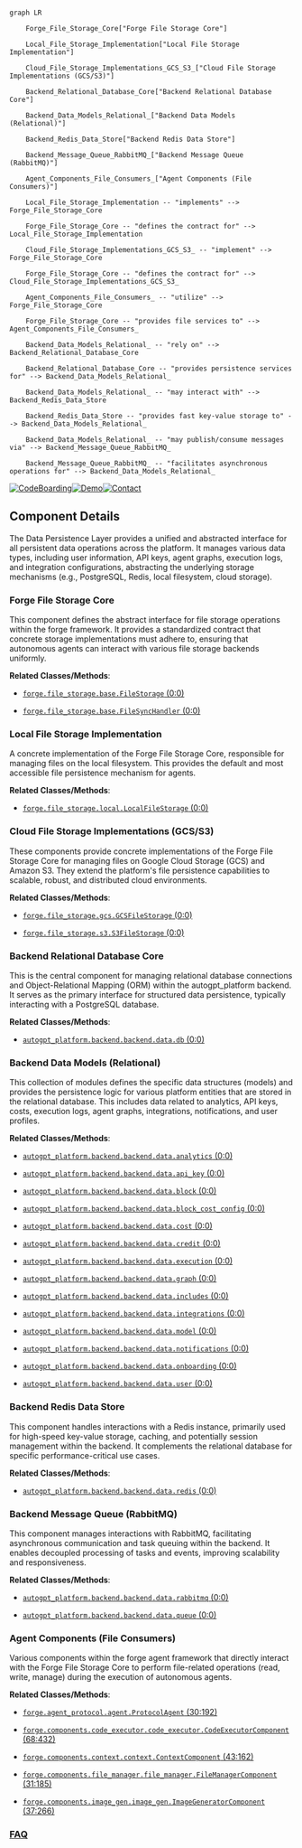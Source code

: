 ```mermaid

graph LR

    Forge_File_Storage_Core["Forge File Storage Core"]

    Local_File_Storage_Implementation["Local File Storage Implementation"]

    Cloud_File_Storage_Implementations_GCS_S3_["Cloud File Storage Implementations (GCS/S3)"]

    Backend_Relational_Database_Core["Backend Relational Database Core"]

    Backend_Data_Models_Relational_["Backend Data Models (Relational)"]

    Backend_Redis_Data_Store["Backend Redis Data Store"]

    Backend_Message_Queue_RabbitMQ_["Backend Message Queue (RabbitMQ)"]

    Agent_Components_File_Consumers_["Agent Components (File Consumers)"]

    Local_File_Storage_Implementation -- "implements" --> Forge_File_Storage_Core

    Forge_File_Storage_Core -- "defines the contract for" --> Local_File_Storage_Implementation

    Cloud_File_Storage_Implementations_GCS_S3_ -- "implement" --> Forge_File_Storage_Core

    Forge_File_Storage_Core -- "defines the contract for" --> Cloud_File_Storage_Implementations_GCS_S3_

    Agent_Components_File_Consumers_ -- "utilize" --> Forge_File_Storage_Core

    Forge_File_Storage_Core -- "provides file services to" --> Agent_Components_File_Consumers_

    Backend_Data_Models_Relational_ -- "rely on" --> Backend_Relational_Database_Core

    Backend_Relational_Database_Core -- "provides persistence services for" --> Backend_Data_Models_Relational_

    Backend_Data_Models_Relational_ -- "may interact with" --> Backend_Redis_Data_Store

    Backend_Redis_Data_Store -- "provides fast key-value storage to" --> Backend_Data_Models_Relational_

    Backend_Data_Models_Relational_ -- "may publish/consume messages via" --> Backend_Message_Queue_RabbitMQ_

    Backend_Message_Queue_RabbitMQ_ -- "facilitates asynchronous operations for" --> Backend_Data_Models_Relational_

```

[![CodeBoarding](https://img.shields.io/badge/Generated%20by-CodeBoarding-9cf?style=flat-square)](https://github.com/CodeBoarding/GeneratedOnBoardings)[![Demo](https://img.shields.io/badge/Try%20our-Demo-blue?style=flat-square)](https://www.codeboarding.org/demo)[![Contact](https://img.shields.io/badge/Contact%20us%20-%20contact@codeboarding.org-lightgrey?style=flat-square)](mailto:contact@codeboarding.org)



## Component Details



The Data Persistence Layer provides a unified and abstracted interface for all persistent data operations across the platform. It manages various data types, including user information, API keys, agent graphs, execution logs, and integration configurations, abstracting the underlying storage mechanisms (e.g., PostgreSQL, Redis, local filesystem, cloud storage).



### Forge File Storage Core

This component defines the abstract interface for file storage operations within the forge framework. It provides a standardized contract that concrete storage implementations must adhere to, ensuring that autonomous agents can interact with various file storage backends uniformly.





**Related Classes/Methods**:



- <a href="https://github.com/Significant-Gravitas/AutoGPT/blob/master/classic/forge/forge/file_storage/base.py#L0-L0" target="_blank" rel="noopener noreferrer">`forge.file_storage.base.FileStorage` (0:0)</a>

- <a href="https://github.com/Significant-Gravitas/AutoGPT/blob/master/classic/forge/forge/file_storage/base.py#L0-L0" target="_blank" rel="noopener noreferrer">`forge.file_storage.base.FileSyncHandler` (0:0)</a>





### Local File Storage Implementation

A concrete implementation of the Forge File Storage Core, responsible for managing files on the local filesystem. This provides the default and most accessible file persistence mechanism for agents.





**Related Classes/Methods**:



- <a href="https://github.com/Significant-Gravitas/AutoGPT/blob/master/classic/forge/forge/file_storage/local.py#L0-L0" target="_blank" rel="noopener noreferrer">`forge.file_storage.local.LocalFileStorage` (0:0)</a>





### Cloud File Storage Implementations (GCS/S3)

These components provide concrete implementations of the Forge File Storage Core for managing files on Google Cloud Storage (GCS) and Amazon S3. They extend the platform's file persistence capabilities to scalable, robust, and distributed cloud environments.





**Related Classes/Methods**:



- <a href="https://github.com/Significant-Gravitas/AutoGPT/blob/master/classic/forge/forge/file_storage/gcs.py#L0-L0" target="_blank" rel="noopener noreferrer">`forge.file_storage.gcs.GCSFileStorage` (0:0)</a>

- <a href="https://github.com/Significant-Gravitas/AutoGPT/blob/master/classic/forge/forge/file_storage/s3.py#L0-L0" target="_blank" rel="noopener noreferrer">`forge.file_storage.s3.S3FileStorage` (0:0)</a>





### Backend Relational Database Core

This is the central component for managing relational database connections and Object-Relational Mapping (ORM) within the autogpt_platform backend. It serves as the primary interface for structured data persistence, typically interacting with a PostgreSQL database.





**Related Classes/Methods**:



- <a href="https://github.com/Significant-Gravitas/AutoGPT/blob/master/autogpt_platform/backend/backend/data/db.py#L0-L0" target="_blank" rel="noopener noreferrer">`autogpt_platform.backend.backend.data.db` (0:0)</a>





### Backend Data Models (Relational)

This collection of modules defines the specific data structures (models) and provides the persistence logic for various platform entities that are stored in the relational database. This includes data related to analytics, API keys, costs, execution logs, agent graphs, integrations, notifications, and user profiles.





**Related Classes/Methods**:



- <a href="https://github.com/Significant-Gravitas/AutoGPT/blob/master/autogpt_platform/backend/backend/data/analytics.py#L0-L0" target="_blank" rel="noopener noreferrer">`autogpt_platform.backend.backend.data.analytics` (0:0)</a>

- <a href="https://github.com/Significant-Gravitas/AutoGPT/blob/master/autogpt_platform/backend/backend/data/api_key.py#L0-L0" target="_blank" rel="noopener noreferrer">`autogpt_platform.backend.backend.data.api_key` (0:0)</a>

- <a href="https://github.com/Significant-Gravitas/AutoGPT/blob/master/autogpt_platform/backend/backend/data/block.py#L0-L0" target="_blank" rel="noopener noreferrer">`autogpt_platform.backend.backend.data.block` (0:0)</a>

- <a href="https://github.com/Significant-Gravitas/AutoGPT/blob/master/autogpt_platform/backend/backend/data/block_cost_config.py#L0-L0" target="_blank" rel="noopener noreferrer">`autogpt_platform.backend.backend.data.block_cost_config` (0:0)</a>

- <a href="https://github.com/Significant-Gravitas/AutoGPT/blob/master/autogpt_platform/backend/backend/data/cost.py#L0-L0" target="_blank" rel="noopener noreferrer">`autogpt_platform.backend.backend.data.cost` (0:0)</a>

- <a href="https://github.com/Significant-Gravitas/AutoGPT/blob/master/autogpt_platform/backend/backend/data/credit.py#L0-L0" target="_blank" rel="noopener noreferrer">`autogpt_platform.backend.backend.data.credit` (0:0)</a>

- <a href="https://github.com/Significant-Gravitas/AutoGPT/blob/master/autogpt_platform/backend/backend/data/execution.py#L0-L0" target="_blank" rel="noopener noreferrer">`autogpt_platform.backend.backend.data.execution` (0:0)</a>

- <a href="https://github.com/Significant-Gravitas/AutoGPT/blob/master/autogpt_platform/backend/backend/data/graph.py#L0-L0" target="_blank" rel="noopener noreferrer">`autogpt_platform.backend.backend.data.graph` (0:0)</a>

- <a href="https://github.com/Significant-Gravitas/AutoGPT/blob/master/autogpt_platform/backend/backend/data/includes.py#L0-L0" target="_blank" rel="noopener noreferrer">`autogpt_platform.backend.backend.data.includes` (0:0)</a>

- <a href="https://github.com/Significant-Gravitas/AutoGPT/blob/master/autogpt_platform/backend/backend/data/integrations.py#L0-L0" target="_blank" rel="noopener noreferrer">`autogpt_platform.backend.backend.data.integrations` (0:0)</a>

- <a href="https://github.com/Significant-Gravitas/AutoGPT/blob/master/autogpt_platform/backend/backend/data/model.py#L0-L0" target="_blank" rel="noopener noreferrer">`autogpt_platform.backend.backend.data.model` (0:0)</a>

- <a href="https://github.com/Significant-Gravitas/AutoGPT/blob/master/autogpt_platform/backend/backend/data/notifications.py#L0-L0" target="_blank" rel="noopener noreferrer">`autogpt_platform.backend.backend.data.notifications` (0:0)</a>

- <a href="https://github.com/Significant-Gravitas/AutoGPT/blob/master/autogpt_platform/backend/backend/data/onboarding.py#L0-L0" target="_blank" rel="noopener noreferrer">`autogpt_platform.backend.backend.data.onboarding` (0:0)</a>

- <a href="https://github.com/Significant-Gravitas/AutoGPT/blob/master/autogpt_platform/backend/backend/data/user.py#L0-L0" target="_blank" rel="noopener noreferrer">`autogpt_platform.backend.backend.data.user` (0:0)</a>





### Backend Redis Data Store

This component handles interactions with a Redis instance, primarily used for high-speed key-value storage, caching, and potentially session management within the backend. It complements the relational database for specific performance-critical use cases.





**Related Classes/Methods**:



- <a href="https://github.com/Significant-Gravitas/AutoGPT/blob/master/autogpt_platform/backend/backend/data/redis.py#L0-L0" target="_blank" rel="noopener noreferrer">`autogpt_platform.backend.backend.data.redis` (0:0)</a>





### Backend Message Queue (RabbitMQ)

This component manages interactions with RabbitMQ, facilitating asynchronous communication and task queuing within the backend. It enables decoupled processing of tasks and events, improving scalability and responsiveness.





**Related Classes/Methods**:



- <a href="https://github.com/Significant-Gravitas/AutoGPT/blob/master/autogpt_platform/backend/backend/data/rabbitmq.py#L0-L0" target="_blank" rel="noopener noreferrer">`autogpt_platform.backend.backend.data.rabbitmq` (0:0)</a>

- <a href="https://github.com/Significant-Gravitas/AutoGPT/blob/master/autogpt_platform/backend/backend/data/queue.py#L0-L0" target="_blank" rel="noopener noreferrer">`autogpt_platform.backend.backend.data.queue` (0:0)</a>





### Agent Components (File Consumers)

Various components within the forge agent framework that directly interact with the Forge File Storage Core to perform file-related operations (read, write, manage) during the execution of autonomous agents.





**Related Classes/Methods**:



- <a href="https://github.com/Significant-Gravitas/AutoGPT/blob/master/classic/forge/forge/agent_protocol/agent.py#L30-L192" target="_blank" rel="noopener noreferrer">`forge.agent_protocol.agent.ProtocolAgent` (30:192)</a>

- <a href="https://github.com/Significant-Gravitas/AutoGPT/blob/master/classic/forge/forge/components/code_executor/code_executor.py#L68-L432" target="_blank" rel="noopener noreferrer">`forge.components.code_executor.code_executor.CodeExecutorComponent` (68:432)</a>

- <a href="https://github.com/Significant-Gravitas/AutoGPT/blob/master/classic/forge/forge/components/context/context.py#L43-L162" target="_blank" rel="noopener noreferrer">`forge.components.context.context.ContextComponent` (43:162)</a>

- <a href="https://github.com/Significant-Gravitas/AutoGPT/blob/master/classic/forge/forge/components/file_manager/file_manager.py#L31-L185" target="_blank" rel="noopener noreferrer">`forge.components.file_manager.file_manager.FileManagerComponent` (31:185)</a>

- <a href="https://github.com/Significant-Gravitas/AutoGPT/blob/master/classic/forge/forge/components/image_gen/image_gen.py#L37-L266" target="_blank" rel="noopener noreferrer">`forge.components.image_gen.image_gen.ImageGeneratorComponent` (37:266)</a>









### [FAQ](https://github.com/CodeBoarding/GeneratedOnBoardings/tree/main?tab=readme-ov-file#faq)